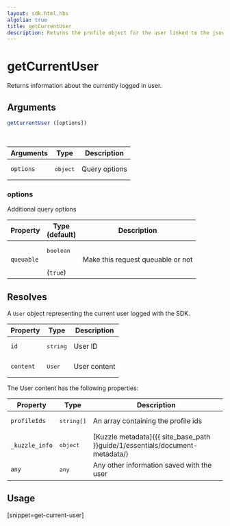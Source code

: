```yaml
---
layout: sdk.html.hbs
algolia: true
title: getCurrentUser
description: Returns the profile object for the user linked to the json web token
---
```


# getCurrentUser

Returns information about the currently logged in user.

## Arguments

```javascript
getCurrentUser ([options])
```

<br/>

| Arguments    | Type    | Description
|--------------|---------|-------------
| `options` | <pre>object</pre> | Query options

### **options**

Additional query options

| Property     | Type<br/>(default)    | Description   |
| -------------- | --------- | ------------- |
|  `queuable`  |  <pre>boolean</pre> <br/>(`true`) |  Make this request queuable or not  |

## Resolves

A `User` object representing the current user logged with the SDK.

| Property     | Type    | Description                       |
| ---------- | ------- | --------------------------------- |
| `id` | <pre>string</pre> | User ID |
| `content` | <pre>User</pre> | User content |

The User content has the following properties:

| Property     | Type    | Description                       |
| ---------- | ------- | --------------------------------- |
| `profileIds` | <pre>string[]</pre> | An array containing the profile ids |
| `_kuzzle_info` | <pre>object</pre> | [Kuzzle metadata]({{ site_base_path }}guide/1/essentials/document-metadata/) |
| `any` | <pre>any</pre> | Any other information saved with the user |


## Usage

[snippet=get-current-user]
